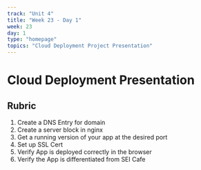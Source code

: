 ```yaml
---
track: "Unit 4"
title: "Week 23 - Day 1"
week: 23
day: 1
type: "homepage"
topics: "Cloud Deployment Project Presentation"
---
```



# Cloud Deployment Presentation
## Rubric
1. Create a DNS Entry for domain
1. Create a server block in nginx
1. Get a running version of your app at the desired port
1. Set up SSL Cert
1. Verify App is deployed correctly in the browser
1. Verify the App is differentiated from SEI Cafe